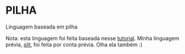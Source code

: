 # PILHA

Linguagem baseada em pilha

Nota: esta linguagem foi feita baseada nesse [tutorial](https://ruslanspivak.com/lsbasi-part1/). Minha linguagem prévia, [slit](https://github.com/pbnjk/slit), foi feita por conta prévia. Olha ela também :)
